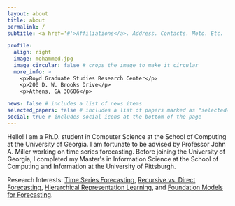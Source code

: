 ```yaml
---
layout: about
title: about
permalink: /
subtitle: <a href='#'>Affiliations</a>. Address. Contacts. Moto. Etc.

profile:
  align: right
  image: mohammed.jpg
  image_circular: false # crops the image to make it circular
  more_info: >
    <p>Boyd Graduate Studies Research Center</p>
    <p>200 D. W. Brooks Drive</p>
    <p>Athens, GA 30606</p>

news: false # includes a list of news items 
selected_papers: false # includes a list of papers marked as "selected={true}"
social: true # includes social icons at the bottom of the page
---
```


Hello! I am a Ph.D. student in Computer Science at the School of Computing at the University of Georgia. I am fortunate to be advised by Professor John A. Miller working on time series forecasting. Before joining the University of Georgia, I completed my Master's in Information Science at the School of Computing and Information at the University of Pittsburgh.

Research Interests: [Time Series Forecasting](https://otexts.com/fpp2/what-can-be-forecast.html), [Recursive vs. Direct Forecasting](https://robjhyndman.com/papers/rectify.pdf), [Hierarchical Representation Learning](https://arxiv.org/pdf/1206.5538), and [Foundation Models for Forecasting](https://arxiv.org/pdf/2401.13912.pdf).

